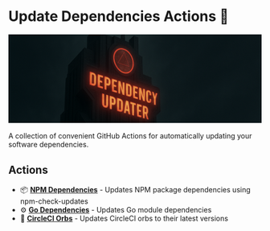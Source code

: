 # Update Dependencies Actions :arrows_counterclockwise:

![Logo](docs/logo.png)

A collection of convenient GitHub Actions for automatically updating your software dependencies.

## Actions

- :package: **[NPM Dependencies](./npm/README.md)** - Updates NPM package dependencies using npm-check-updates
- :gear: **[Go Dependencies](./golang/README.md)** - Updates Go module dependencies
- :arrows_counterclockwise: **[CircleCI Orbs](./circleci-orbs/README.md)** - Updates CircleCI orbs to their latest versions
